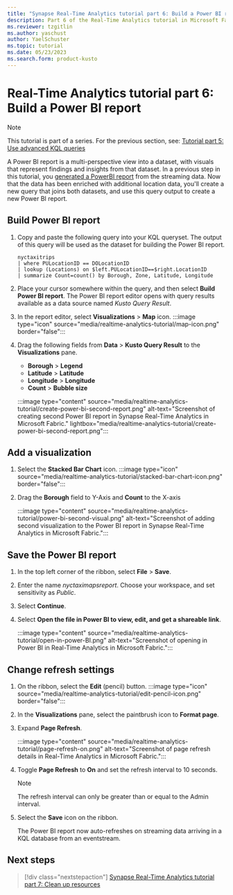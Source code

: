 ```yaml
---
title: "Synapse Real-Time Analytics tutorial part 6: Build a Power BI report"
description: Part 6 of the Real-Time Analytics tutorial in Microsoft Fabric
ms.reviewer: tzgitlin
ms.author: yaschust
author: YaelSchuster
ms.topic: tutorial
ms.date: 05/23/2023
ms.search.form: product-kusto
---
```

# Real-Time Analytics tutorial part 6: Build a Power BI report

> [!NOTE]
> This tutorial is part of a series. For the previous section, see: [Tutorial part 5: Use advanced KQL queries](tutorial-5-advanced-kql-query.md)

A Power BI report is a multi-perspective view into a dataset, with visuals that represent findings and insights from that dataset. In a previous step in this tutorial, you [generated a PowerBI report](tutorial-3-explore.md#build-a-power-bi-report-from-the-query-output) from the streaming data. Now that the data has been enriched with additional location data, you'll create a new query that joins both datasets, and use this query output to create a new Power BI report.

## Build Power BI report

1. Copy and paste the following query into your KQL queryset. The output of this query will be used as the dataset for building the Power BI report.

    ```kusto 
    nyctaxitrips
    | where PULocationID == DOLocationID
    | lookup (Locations) on $left.PULocationID==$right.LocationID
    | summarize Count=count() by Borough, Zone, Latitude, Longitude 
    ```

1.  Place your cursor somewhere within the query, and then select **Build Power BI report**.
    The Power BI report editor opens with query results available as a data source named *Kusto Query Result*.

1.  In the report editor, select **Visualizations** > **Map** icon. :::image type="icon" source="media/realtime-analytics-tutorial/map-icon.png" border="false":::
1. Drag the following fields from **Data** > **Kusto Query Result** to the **Visualizations** pane.

    * **Borough**  > **Legend**
    * **Latitude** > **Latitude**
    * **Longitude** > **Longitude**
    * **Count** > **Bubble size**

    :::image type="content" source="media/realtime-analytics-tutorial/create-power-bi-second-report.png" alt-text="Screenshot of creating second Power BI report in Synapse Real-Time Analytics in Microsoft Fabric." lightbox="media/realtime-analytics-tutorial/create-power-bi-second-report.png":::

## Add a visualization

1.  Select the **Stacked Bar Chart** icon. :::image type="icon" source="media/realtime-analytics-tutorial/stacked-bar-chart-icon.png" border="false":::
1. Drag the **Borough** field to Y-Axis and **Count** to the X-axis

    :::image type="content" source="media/realtime-analytics-tutorial/power-bi-second-visual.png" alt-text="Screenshot of adding second visualization to the Power BI report in Synapse Real-Time Analytics in Microsoft Fabric.":::

## Save the Power BI report

1.  In the top left corner of the ribbon, select **File** > **Save**.
1.  Enter the name *nyctaximapsreport*. Choose your workspace, and set sensitivity as *Public*.
1. Select **Continue**.
1. Select **Open the file in Power BI to view, edit, and get a shareable link**. 
    
    :::image type="content" source="media/realtime-analytics-tutorial/open-in-power-BI.png" alt-text="Screenshot of opening in Power BI in Real-Time Analytics in Microsoft Fabric.":::

## Change refresh settings

1. On the ribbon, select the **Edit** (pencil) button. :::image type="icon" source="media/realtime-analytics-tutorial/edit-pencil-icon.png" border="false":::
1. In the **Visualizations** pane, select the paintbrush icon to **Format page**.
1. Expand **Page Refresh**.

    :::image type="content" source="media/realtime-analytics-tutorial/page-refresh-on.png" alt-text="Screenshot of page refresh details in Real-Time Analytics in Microsoft Fabric.":::

1. Toggle **Page Refresh** to **On** and set the refresh interval to 10 seconds.

    > [!NOTE]
    >  The refresh interval can only be greater than or equal to the Admin interval.

1. Select the **Save** icon on the ribbon.

    The Power BI report now auto-refreshes on streaming data arriving in a KQL database from an eventstream.

## Next steps

> [!div class="nextstepaction"]
> [Synapse Real-Time Analytics tutorial part 7: Clean up resources](tutorial-7-clean-up-resources.md)